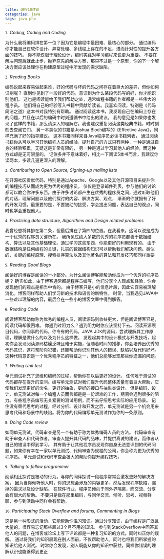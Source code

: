 ```yaml
---
title: 编程10建议
categories: java
tags: java php
---
```


`1`. *Coding, Coding and Coding*

 为什么我将编码排在第一位？因为它是编程中最困难、最核心的部分。
 通过编码你才能自己在软件设计、异常处理、多线程上存在的不足，进而针对性的提升各方面的技巧。
 你不能仅限于理论设计，编码实践对学习编程来说更为重要。
 不要在解决问题后就此止步，抛弃原先的解决方案，那只不过是一个原型，你的下一个解决方案应该处理你在构建原型过程中所发现的需求缺陷。

`2`. *Reading Books*

 编码说起来容易做起来难，好的代码与坏的代码之间存在着巨大的差异，但你如何识别呢？
 直到你见到了一段好的代码，意识到为什么某段代码写的好，你才能识别他们。
 这也是阅读能给予我们帮助之处，通常编程书籍的作者都是一些伟大的程序员。
 他们将自己的经验写入书籍中贡献给读者。我喜欢阅读，特别是《代码简洁之道》这本书对我特别有帮助。
 通过阅读这本书，我发现自己在编码上存在的问题，并且在以后的编码中时刻遵循书中给出的建议。
 我的意见是如果你也发现了这样的书籍，那么请深入的理解它。我也建议重复阅读这类经典书籍，时时刻刻去查阅它们。
 另一本类似的书籍是Joshua Bloch编写的《Effective Java》，同样充满了好的指导建议。
 这本书籍同样来自Java程序员必读书籍列表，
 通过阅读书籍你从可以学习其他编程人员的经验，提升自己的方式只有两种，一种是通过自身的经验积累，无疑这是非常有限的，
 另一种是通过学习其他人的经验，而这种方式却是无可限量的。
 记住多并不意味着好，相比一下阅读5本书而言，我建议你读两本，多读几遍更深入的理解。

`3`. *Contributing to Open Source, Signing-up mailing lists*

 在开源社区贡献代码，特别是通过Apache、Google以及其他开源项目来提升你的编程技巧从而成为更为优秀的程序员。
 仅仅是登录邮件列表，参与他们的讨论都可以教会你许多东西。由于许多讨论都产生在优秀的程序员之间，通过听取他们的对话，理解问题以及他们探讨的内容、解决方案、观点，
 渐渐的你就拥有了好的开发习惯。最重要的是，不要被动的接受，学会提出问题，表达自己的观点，同时也学会重视他人。

`4`. *Practicing data structure, Algorithms and Design related problems*

 我曾经想将其排在第二条，但最后排在了第四的位置。在我看来，这可以说是成为一个优秀的程序员关键所在。
 我所见过绝大多数的优秀的程序员都善于数据结构、算法以及其他基础理论。通过学习这些东西，你能更好的利用现有的。
 由于数据结构是任何编程的关键，扎实的数据结构知识可以帮助我们解决问题。类似的，关键的编程原理、搜索排序算法以及其他著名的算法和开发技巧都同样重要

`5`. *Reading Good Blogs*

 阅读好的博客是阅读的一小部分。为什么阅读博客能帮助你成为一个优秀的程序员呢？
 确实如此，由于博客通常都是程序员编写，他们分享个人观点和经验，你会发现他们的观点是相当中肯的。
 由于博客只是小的信息片段，因此它容易被理解消化。博客同样帮助人们学习新的技术和语言的新特性。
 时常，当我遇见JAVA中一些难以理解的内容，最后会在一些小的博客文章中得到解答。

`6`. *Reading Code*

 阅读博客帮助你称为优秀的编程人员，阅读源码则收益更大，但是阅读博客容易，阅读代码却很困难。
 你遇到过阻力么？遇到阻力时你应该坚持下去。阅读开源项目代码，你同事的代码，你专有的代码，JAVA JDK的源码，尝试理解其工作原理，理解是做什么的以及为什么这样做。
 发现起其中的设计模式与开发技巧，起初你会发现阅读源码枯燥乏味且难于实施，但随着时间的推移，你会培养出优秀的代码意识，这将预防你犯错，还能帮助你识别其他人的错误、缺陷以及代码好坏。
 这种代码意识是一个优秀程序员的特征之一，他们总能够发现那些你遗漏的问题。

`7`. *Writing Unit test*

 单元测试补充了思维和编码的过程，帮助你在以后更好的设计。
 任何难于测试的代码都存在提升的空间。编写单元测试对我们提升代码整体质量有着巨大帮助，它使我们发现更好的命名，更好的抽象，更好的接口与抽象类设计。
 但是编码、设计、单元测试对每一个编程人员而言都是是一份艰难的工作，期间会遇到很多的阻力。有些程序员编写无关紧要的测试用例，而不去仔细思考实际的应用场景。
 记住没有替代思考的过程，经过分析、设计和开发之后，单元测试是另一个机会用来思考代码和场景中的缺陷。将为你的代码编写单元测试作为你的一条原则。

`8`. *Doing Code review*

 如同单元测试，代码审查是另一个有助于称为优秀编码人员的方法。
 代码审查有助于审查人和代码作者，审查人提升其代码的品味，并提供真诚的建议，而作者从自己的错误中得到学习。
 其有助于让其他程序员发现你自身无法意识到的代码问题，如果你有幸在一家以单元测试、代码审查为规程的公司，你会称为更为优秀的程序员。
 单元测试和代码审查会极大的帮助你提升编程技巧。

`9`. *Talking to fellow programmer*

 阅读相比探讨是被动的行为。与你的同伴探讨一段程序常常会激发更好的解决方案，
 因为当你倾听他人时，你的思想会涉及的内容更多，然后发现程序缺陷，漏掉的需求以及设计缺陷。
 在软件行业，程序员倾向于同外界隔离，而交流、分享会有很大的帮助。
 不要只是做在那里编码，与同伴交流、倾听、思考、视频群聊，参与到活动中同样会有帮助。

`10`. *Participating Stack Overflow and forums, Commenting in Blogs*

 这是另一种形式的活动，它能帮助你温习知识。通过分享知识，由于编程是广泛且大量的，很容易忘记那些超过3个月不用的知识。
 参与到StackOverflow中回答其他人的问题，在博客或论坛上写下评论都是一种复习知识的方式，同时纠正你的误解。
 通过将我们的知识展现在别人面前，不仅帮助他人，同时也将我们所掌握的知识给他人测试。
 时常你会发现，别人既能从你的知识中获益，同样你错误的理解认识也能够得到更正
